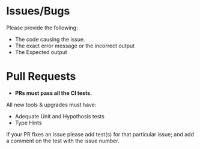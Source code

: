 # Issues/Bugs

Please provide the following:
  * The code causing the issue.
  * The exact error message or the incorrect output
  * The Expected output
  
  
# Pull Requests
  * __PRs must pass all the CI tests.__
  
All new tools & upgrades must have:
  * Adequate Unit and Hypothosis tests
  * Type Hints
  
If your PR fixes an issue please add test(s) for that particular issue; and add a comment on the test with the issue number.

